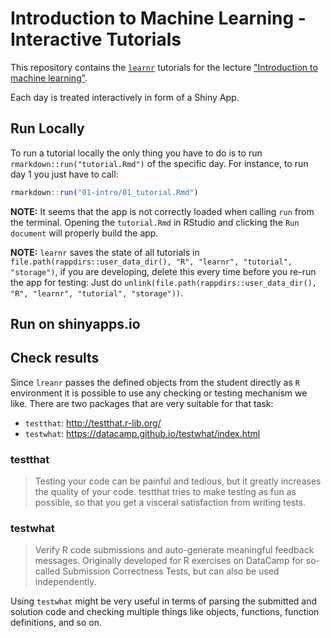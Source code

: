 # Introduction to Machine Learning - Interactive Tutorials

This repository contains the [`learnr`](https://rstudio.github.io/learnr/index.html) tutorials for the lecture ["Introduction to machine learning"](https://github.com/compstat-lmu/lecture_i2ml).

Each day is treated interactively in form of a Shiny App.

## Run Locally

To run a tutorial locally the only thing you have to do is to run `rmarkdown::run("tutorial.Rmd")` of the specific day. For instance, to run day 1 you just have to call:
```r
rmarkdown::run("01-intro/01_tutorial.Rmd")
```

**NOTE:** It seems that the app is not correctly loaded when calling `run` from the terminal. Opening the `tutorial.Rmd` in RStudio and clicking the `Run document` will properly build the app.

**NOTE:** `learnr` saves the state of all tutorials in `file.path(rappdirs::user_data_dir(), "R", "learnr", "tutorial", "storage")`, if you are developing, delete this every time before you re-run the app for testing:
Just do `unlink(file.path(rappdirs::user_data_dir(), "R", "learnr", "tutorial", "storage"))`.


## Run on shinyapps.io

## Check results

Since `lreanr` passes the defined objects from the student directly as `R` environment it is possible to use any checking or testing mechanism we like. There are two packages that are very suitable for that task:

-   `testthat`: http://testthat.r-lib.org/
-   `testwhat`: https://datacamp.github.io/testwhat/index.html

### testthat

> Testing your code can be painful and tedious, but it greatly increases the quality of your code. testthat tries to make testing as fun as possible, so that you get a visceral satisfaction from writing tests.

### testwhat

> Verify R code submissions and auto-generate meaningful feedback messages. Originally developed for R exercises on DataCamp for so-called Submission Correctness Tests, but can also be used independently.

Using `testwhat` might be very useful in terms of parsing the submitted and solution code and checking multiple things like objects, functions, function definitions, and so on.
